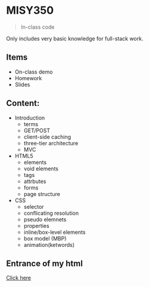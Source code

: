 # MISY350
> In-class code

Only includes very basic knowledge for full-stack work.

## Items
- On-class demo
- Homework
- Slides

## Content:
- Introduction
  - terms
  - GET/POST
  - client-side caching
  - three-tier architecture 
  - MVC 
- HTML5
  - elements
  - void elements
  - tags 
  - attrbutes
  - forms
  - page structure
- CSS
  - selector
  - conflicating resolution
  - pseudo elemnets
  - properties
  - inline/box-level elements
  - box model (MBP)
  - animation(ketwords)

## Entrance of my html
[Click here](MISY350/Homework/HW1/home.html)